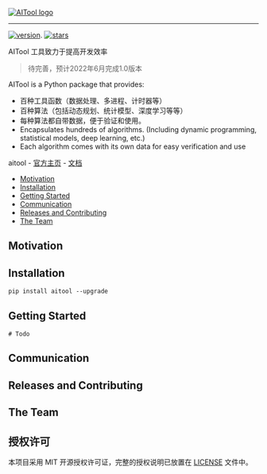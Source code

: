 [![AITool logo](https://raw.githubusercontent.com/deepgameai/aitool/main/docs/logo/logo.png)](https://deepgameai.github.io/2020-02-28-test-markdown/)

--------------------------------------------------------------------------------

[![version](https://badgen.net/badge/version/0.0.1/blue)](https://aitool20201028.readthedocs.io/en/latest/).
[![stars](https://img.shields.io/github/stars/deepgameai/aitool?style=social)]()

AITool 工具致力于提高开发效率
> 待完善，预计2022年6月完成1.0版本

AITool is a Python package that provides:
- 百种工具函数（数据处理、多进程、计时器等）
- 百种算法（包括动态规划、统计模型、深度学习等等）
- 每种算法都自带数据，便于验证和使用。
- Encapsulates hundreds of algorithms. (Including dynamic programming, statistical models, deep learning, etc.)
- Each algorithm comes with its own data for easy verification and use

aitool - 
[官方主页](https://deepgameai.github.io/2020-02-28-test-markdown/) - 
[文档](https://aitool20201028.readthedocs.io/en/latest/)

- [Motivation](#motivation)
- [Installation](#installation)
- [Getting Started](#getting-started)
- [Communication](#communication)
- [Releases and Contributing](#releases-and-contributing)
- [The Team](#the-team)

## Motivation

## Installation
```shell script
pip install aitool --upgrade
```


## Getting Started
```shell script
# Todo
```

## Communication

## Releases and Contributing

## The Team

## 授权许可
本项目采用 MIT 开源授权许可证，完整的授权说明已放置在 [LICENSE](LICENSE) 文件中。
